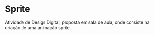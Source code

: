 # Sprite
Atividade de Design Digital, proposta em sala de aula, onde consiste na criação de uma animação sprite.
